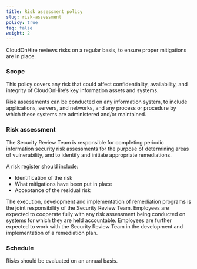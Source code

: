 ```yaml
---
title: Risk assessment policy
slug: risk-assessment
policy: true
faq: false
weight: 2
---
```


CloudOnHire reviews risks on a regular basis, to ensure proper mitigations are in place.

### Scope
This policy covers any risk that could affect confidentiality, availability, and integrity of CloudOnHire’s key information assets and systems.

Risk assessments can be conducted on any information system, to include applications, servers, and networks, and any process or procedure by which these systems are administered and/or maintained.

### Risk assessment
The Security Review Team is responsible for completing periodic information security risk assessments for the purpose of determining areas of vulnerability, and to identify and initiate appropriate remediations.

A risk register should include:

* Identification of the risk
* What mitigations have been put in place
* Acceptance of the residual risk

The execution, development and implementation of remediation programs is the joint responsibility of the Security Review Team. Employees are expected to cooperate fully with any risk assessment being conducted on systems for which they are held accountable. Employees are further expected to work with the Security Review Team in the development and implementation of a remediation plan.

### Schedule
Risks should be evaluated on an annual basis.
